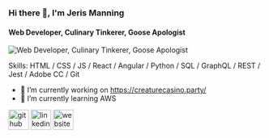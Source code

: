### Hi there 👋, I'm Jeris Manning
#### Web Developer, Culinary Tinkerer, Goose Apologist
![Web Developer, Culinary Tinkerer, Goose Apologist](https://arturssmirnovs.github.io/github-profile-readme-generator/images/banner.png)


Skills: HTML / CSS / JS / React / Angular / Python / SQL / GraphQL / REST / Jest / Adobe CC / Git

- 🔭 I’m currently working on https://creaturecasino.party/ 
- 🌱 I’m currently learning AWS 


[<img src='https://cdn.jsdelivr.net/npm/simple-icons@3.0.1/icons/github.svg' alt='github' height='40'>](https://github.com/jeris-manning)  [<img src='https://cdn.jsdelivr.net/npm/simple-icons@3.0.1/icons/linkedin.svg' alt='linkedin' height='40'>](https://www.linkedin.com/in/jerismanning/)  [<img src='https://cdn.jsdelivr.net/npm/simple-icons@3.0.1/icons/icloud.svg' alt='website' height='40'>](https://jerismanning.com)  

